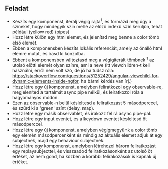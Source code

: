 ## Feladat

- Készíts egy komponenst, iterálj végig rajta<sup>1</sup>, és formázd meg úgy a színeket, hogy mindegyik szín mellé az előző indexű szín kerüljön, tehát például (yellow red) (pipes)
- Hozz létre külön egy html elemet, és jelenítsd meg benne a color tömb első elemét.
- Ebben a komponensben készíts lokális referenciát, amely az önálló html elemre mutat, és írasd ki konzolba.
- Ebbent a komponensben változtasd meg a végigiterált tömbnek <sup>1</sup> az utolsó előtti elemét olyan színre, ami a neve (itt viewchildren-t kell
    használni, erről nem volt szó, de jó ha tudsz róla: https://stackoverflow.com/questions/51252429/angular-viewchild-for-dynamic-elements-inside-ngfor, ha bármi kérdés van írj.)
- Hozz létre egy új komponenst, amelyben feliratkozol egy observable-re, megjeleníted a tartalmát async pipe nélkül, és leiratkozol róla a hagyományos módon.
- Ezen az observable-n belül késleltesd a feliratkozást 5 másodperccel, és szűrd ki a 'green' színt (delay, map).
- Hozz létre egy másik observablet, és irakozz fel rá async pipe-pal.
- Hozz létre egy input eventet, és a keydown eventet késleltesd öt másodperccel.
- Hozz létre egy új komponenst, amelyben végigmegyünk a color tömb egy elemén másodpercenként és mindig az aktuális elemet adjuk át egy subjectnek, majd egy behaviour subjectnek.
- Hozz létre egy komponenst, amelyben létrehozol három feliratkozást egy replaysubjecttel, és visszaadod feliratkozásonként az utolsó öt értéket, az nem gond, ha közben a korábbi felirakozások is kapnak új értéket.